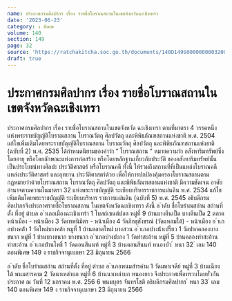 ```yaml
---
name: ประกาศกรมศิลปากร เรื่อง รายชื่อโบราณสถานในเขตจังหวัดฉะเชิงเทรา
date: '2023-06-23'
category: ง พิเศษ
volume: 140
section: 149
page: 32
source: 'https://ratchakitcha.soc.go.th/documents/140D149S0000000003200.pdf'
draft: true
---
```


# ประกาศกรมศิลปากร เรื่อง รายชื่อโบราณสถานในเขตจังหวัดฉะเชิงเทรา

ประกาศกรมศิลปากร เรื่อง รายชื่อโบราณสถานในเขตจังหวัด ฉะเชิงเทรา ตามที่มาตรา 4 วรรคหนึ่งแห่งพระราชบัญญัติโบราณสถาน โบราณวัตถุ ศิลปวัตถุ และพิพิธภัณฑสถานแห่งชาติ พ.ศ. 2504 แก้ไขเพิ่มเติมโดยพระราชบัญญัติโบราณสถาน โบราณวัตถุ ศิลปวัตถุ และพิพิธภัณฑสถานแห่งชาติ (ฉบับที่ 2) พ.ศ. 2535 ได้กำหนดนิยามของคำว่า “ โบราณสถาน ” หมายความว่า อสังหาริมทรัพย์ซึ่งโดยอายุ หรือโดยลักษณะแห่งการก่อสร้าง หรือโดยหลักฐานเกี่ยวกับประวัติ ของอสังหาริมทรัพย์นั้น เป็นประโยชน์ทางศิลปะ ประวัติศาสตร์ หรือโบราณคดี ทั้งนี้ ให้รวมถึงสถานที่ที่เป็นแหล่งโบราณคดี แหล่งประวัติศาสตร์ และอุทยาน ประวัติศาสตร์ด้วย เพื่อให้การปกป้องคุ้มครองโบราณสถานตามกฎหมายว่าด้วยโบราณสถาน โบราณวัตถุ ศิลปวัตถุ และพิพิธภัณฑสถานแห่งชาติ มีความชัดเจน อาศัยอำนาจตามความในมาตรา 32 แห่งพระราชบัญญัติ ระเบียบบริหารราชการแผ่นดิน พ.ศ. 2534 แก้ไขเพิ่มเติมโดยพระราชบัญญัติ ระเบียบบริหาร ราชการแผ่นดิน (ฉบับที่ 5) พ.ศ. 2545 อธิบดีกรมศิลปากรจึงประกาศรายชื่อโบราณสถาน ในเขตจังหวัดฉะเชิงเทรา ดังนี้ ล ําดับ ชื่อโบรําณสถําน สถํานที่ตั้ง ที่อยู่ ตําบล อ ําเภอเมืองฉะเชิงเทรํา 1 โบสถ์เซนต์ปอล หมู่ที่ 9 บ้านบางตีนเป็ด บางตีนเป็ด 2 ตลาดหน้าเมือง - หน้าเมือง 3 วัดเทพนิมิตร - หน้าเมือง 4 วัดภิกขุสังขรณ์ (วัดแหลมใต้) - หน้าเมือง อ ําเภอบํางคล้ํา 1 วัดใหม่บางคล้า หมูที่ 1 บ้านตลาดใหม่ บางสวน อ ําเภอบํางน้ําเปรี้ยว 1 วัดปากคลองบางขนาก หมู่ที่ 1 บ้านบางขนาก บางขนาก อ ําเภอบํางปะกง 1 วัดท่าสะอ้าน หมู่ที่ 5 บ้านคลองท่าสะอ้าน ท่าสะอ้าน อ ําเภอบ้ํานโพธิ์ 1 วัดดอนสีนนท์ หมู่ที่ 3 บ้านดอนสีนนท์ หนองบัว ้ หนา 32 ่ เลม 140 ตอนพิเศษ 149 ง ราชกิจจานุเบกษา 23 มิถุนายน 2566

ล ําดับ ชื่อโบรําณสถําน สถํานที่ตั้ง ที่อยู่ ตําบล อ ําเภอพนมสํารคําม 1 วัดมหาเจดีย์ หมู่ที่ 3 บ้านเฉียงใต้ พนมสารคาม 2 วัดนาเหล่าบก หมู่ที่ 6 บ้านนาเหล่าบก หนองยาว จึงประกาศเพื่อทราบโดยทั่วกัน ประกาศ ณ วันที่ 12 มกราคม พ.ศ. 256 6 พนมบุตร จันทรโชติ อธิบดีกรมศิลปากร ้ หนา 33 ่ เลม 140 ตอนพิเศษ 149 ง ราชกิจจานุเบกษา 23 มิถุนายน 2566
